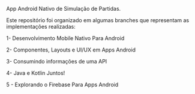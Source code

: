 App Android Nativo de Simulação de Partidas.

Este repositório foi organizado em algumas branches que representam as implementações realizadas:

1- Desenvolvimento Mobile Nativo Para Android

2- Componentes, Layouts e UI/UX em Apps Android

3- Consumindo informações de uma API

4- Java e Kotlin Juntos! 

5 - Explorando o Firebase Para Apps Android
